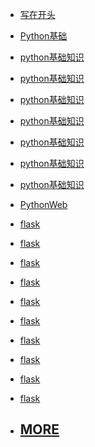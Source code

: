 <!-- docs/Coder/Java/_sidebar.md -->

* [写在开头](/Coder/JavaLearn/)
* [Python基础](/Coder/PythonLearn/pythonBase/)
* [python基础知识]()
* [python基础知识]()
* [python基础知识]()
* [python基础知识]()
* [python基础知识]()
* [python基础知识]()
* [python基础知识]()
* [PythonWeb](/Coder/PythonLearn/pythonWeb/)
* [flask]()
* [flask]()
* [flask]()
* [flask]()
* [flask]()
* [flask]()
* [flask]()
* [flask]()
* [flask]()
* [flask]()



* [<h2> MORE </h2>](/)